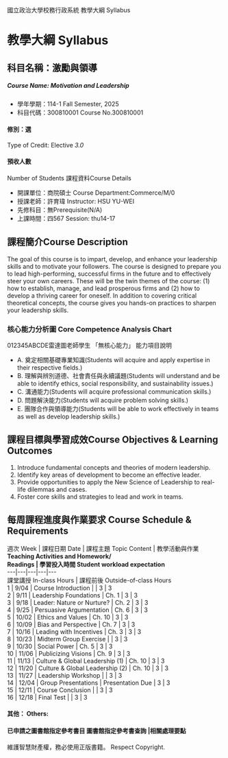 國立政治大學校務行政系統 教學大綱 Syllabus
# 教學大綱 Syllabus
##  科目名稱：激勵與領導
#####  Course Name: Motivation and Leadership
  * 學年學期：114-1 Fall Semester, 2025 
  * 科目代碼：300810001 Course No.300810001
#### 修別：選
Type of Credit: Elective 
_3.0_
#### 預收人數
Number of Students
課程資料Course Details
  * 開課單位：商院碩士 Course Department:Commerce/M/0 
  * 授課老師：許育瑋 Instructor: HSU YU-WEI 
  * 先修科目：無Prerequisite(N/A)
  * 上課時間：四567 Session: thu14-17 
##  課程簡介Course Description
The goal of this course is to impart, develop, and enhance your leadership skills and to motivate your followers. The course is designed to prepare you to lead high-performing, successful firms in the future and to effectively steer your own careers. These will be the twin themes of the course: (1) how to establish, manage, and lead prosperous firms and (2) how to develop a thriving career for oneself. In addition to covering critical theoretical concepts, the course gives you hands-on practices to sharpen your leadership skills.
###  核心能力分析圖 Core Competence Analysis Chart
012345ABCDE雷達圖老師學生
「無核心能力」 
能力項目說明
  * A. 奠定相關基礎專業知識(Students will acquire and apply expertise in their respective fields.)
  * B. 理解與辨別道德、社會責任與永續議題(Students will understand and be able to identify ethics, social responsibility, and sustainability issues.)
  * C. 溝通能力(Students will acquire professional communication skills.)
  * D. 問題解決能力(Students will acquire problem solving skills.)
  * E. 團隊合作與領導能力(Students will be able to work effectively in teams as well as develop leadership skills.)
##  課程目標與學習成效Course Objectives & Learning Outcomes 
1. Introduce fundamental concepts and theories of modern leadership.  
2. Identify key areas of development to become an effective leader.  
3. Provide opportunities to apply the New Science of Leadership to real-life dilemmas and cases.  
4. Foster core skills and strategies to lead and work in teams.  
##  每周課程進度與作業要求 Course Schedule & Requirements
週次 Week |  課程日期 Date |  課程主題 Topic Content |  教學活動與作業 **Teaching Activities and Homework/  
Readings |  學習投入時間 Student workload expectation**  
---|---|---|---|---  
課堂講授 In-class Hours |  課程前後 Outside-of-class Hours  
1 |  9/04 |  Course Introduction |  |  3 |  3  
2 |  9/11 |  Leadership Foundations |  Ch. 1 |  3 |  3  
3 |  9/18 |  Leader: Nature or Nurture? |  Ch. 2 |  3 |  3  
4 |  9/25 |  Persuasive Argumentation |  Ch. 6 |  3 |  3  
5 |  10/02 |  Ethics and Values |  Ch. 10 |  3 |  3  
6 |  10/09 |  Bias and Perspective |  Ch. 7 |  3 |  3  
7 |  10/16 |  Leading with Incentives |  Ch. 3 |  3 |  3  
8 |  10/23 |  Midterm Group Exercise |  |  3 |  3  
9 |  10/30 |  Social Power |  Ch. 5 |  3 |  3  
10 |  11/06 |  Publicizing Visions |  Ch. 9 |  3 |  3  
11 |  11/13 |  Culture & Global Leadership (1) |  Ch. 10 |  3 |  3  
12 |  11/20 |  Culture & Global Leadership (2) |  Ch. 10 |  3 |  3  
13 |  11/27 |  Leadership Workshop |  |  3 |  3  
14 |  12/04 |  Group Presentations |  Presentation Due |  3 |  3  
15 |  12/11 |  Course Conclusion |  |  3 |  3  
16 |  12/18 |  Final Test |  |  3 |  3  
####  其他： Others:
####  已申請之圖書館指定參考書目  圖書館指定參考書查詢 |相關處理要點
維護智慧財產權，務必使用正版書籍。 Respect Copyright.